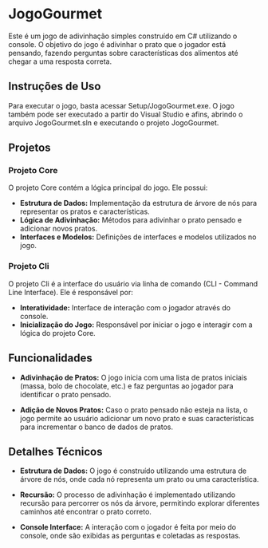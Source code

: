 # JogoGourmet

Este é um jogo de adivinhação simples construído em C# utilizando o console. O objetivo do jogo é adivinhar o prato que o jogador está pensando, fazendo perguntas sobre características dos alimentos até chegar a uma resposta correta.

## Instruções de Uso

Para executar o jogo, basta acessar Setup/JogoGourmet.exe. O jogo também pode ser executado a partir do Visual Studio e afins, abrindo o arquivo JogoGourmet.sln e executando o projeto JogoGourmet.

## Projetos

### Projeto Core

O projeto Core contém a lógica principal do jogo. Ele possui:

-   **Estrutura de Dados:** Implementação da estrutura de árvore de nós para representar os pratos e características.
-   **Lógica de Adivinhação:** Métodos para adivinhar o prato pensado e adicionar novos pratos.
-   **Interfaces e Modelos:** Definições de interfaces e modelos utilizados no jogo.

### Projeto Cli

O projeto Cli é a interface do usuário via linha de comando (CLI - Command Line Interface). Ele é responsável por:

-   **Interatividade:** Interface de interação com o jogador através do console.
-   **Inicialização do Jogo:** Responsável por iniciar o jogo e interagir com a lógica do projeto Core.

## Funcionalidades

-   **Adivinhação de Pratos:** O jogo inicia com uma lista de pratos iniciais (massa, bolo de chocolate, etc.) e faz perguntas ao jogador para identificar o prato pensado.

-   **Adição de Novos Pratos:** Caso o prato pensado não esteja na lista, o jogo permite ao usuário adicionar um novo prato e suas características para incrementar o banco de dados de pratos.


## Detalhes Técnicos

-   **Estrutura de Dados:** O jogo é construído utilizando uma estrutura de árvore de nós, onde cada nó representa um prato ou uma característica.

-   **Recursão:** O processo de adivinhação é implementado utilizando recursão para percorrer os nós da árvore, permitindo explorar diferentes caminhos até encontrar o prato correto.

-   **Console Interface:** A interação com o jogador é feita por meio do console, onde são exibidas as perguntas e coletadas as respostas.